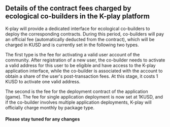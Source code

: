 ## Details of the contract fees charged by ecological co-builders in the K-play platform
K-play will provide a dedicated interface for ecological co-builders to deploy the corresponding contracts. During this period, co-builders will pay an official fee (automatically deducted from the contract), which will be charged in KUSD and is currently set in the following two types.

The first type is the fee for activating a valid user account of the community. After registration of a new user, the co-builder needs to activate a valid address for this user to be eligible and have access to the K-play application interface, while the co-builder is associated with the account to obtain a share of the user's post-transaction fees. At this stage, it costs 1 KUSD to activate one valid address.

The second is the fee for the deployment contract of the application (game). The fee for single application deployment is now set at 1KUSD, and if the co-builder involves multiple application deployments, K-play will officially charge monthly by package type.

#### Please stay tuned for any changes
